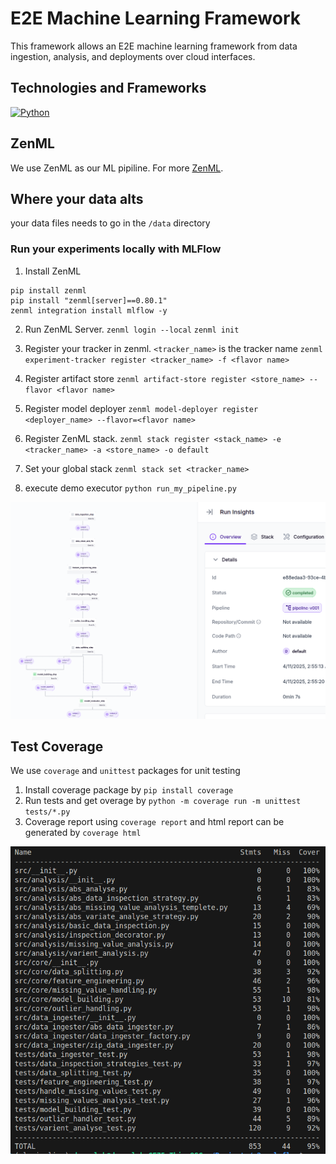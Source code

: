 
# E2E Machine Learning Framework 

This framework allows an E2E machine learning framework from data ingestion, analysis, and deployments over cloud interfaces.


## Technologies and Frameworks

[![Python](https://img.shields.io/badge/Python-3)](https://www.python.org/about/apps/)

## ZenML

We use ZenML as our ML pipiline. For more [ZenML](https://docs.zenml.io/).

## Where your data alts

your data files needs to go in the `/data` directory

### Run your experiments locally with MLFlow

1. Install ZenML
```
pip install zenml
pip install "zenml[server]==0.80.1"
zenml integration install mlflow -y
```

2. Run ZenML Server.
`zenml login --local`
`zenml init`

3. Register your tracker in zenml. `<tracker_name>` is the tracker name
`zenml experiment-tracker register <tracker_name> -f <flavor name>`

4. Register artifact store
`zenml artifact-store register <store_name> --flavor <flavor name>`

5. Register model deployer
`zenml model-deployer register <deployer_name> --flavor=<flavor name>`

4. Register ZenML stack. 
`zenml stack register <stack_name> -e <tracker_name> -a <store_name> -o default`

5. Set your global stack
`zenml stack set <tracker_name>`

6. execute demo executor
`python run_my_pipeline.py`

![Alt](https://github.com/kolithawarnakulasooriya/E2E-ml-flow/blob/main/alts/s3.png)

## Test Coverage

We use `coverage` and `unittest` packages for unit testing

1. Install coverage package by `pip install coverage`
2. Run tests and get overage by `python -m coverage run -m unittest tests/*.py`
3. Coverage report using `coverage report` and html report can be generated by `coverage html`

![Alt](https://github.com/kolithawarnakulasooriya/E2E-ml-flow/blob/main/alts/coverage.png)